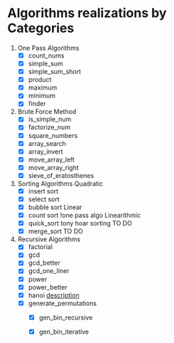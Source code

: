 # Algorithms realizations by Categories

1. One Pass Algorithms
   - [x] count_nums
   - [x] simple_sum 
   - [x] simple_sum_short
   - [x] product
   - [x] maximum
   - [x] minimum
   - [x] finder

2. Brute Force Method
   - [x] is_simple_num
   - [x] factorize_num
   - [x] square_numbers
   - [x] array_search
   - [x] array_invert
   - [x] move_array_left
   - [x] move_array_right
   - [x] sieve_of_eratosthenes
   
3. Sorting Algorithms
   Quadratic
   - [x] insert sort
   - [x] select sort
   - [x] bubble sort
   Linear
   - [x] count sort !one pass algo
   Linearithmic
   - [x] quick_sort tony hoar sorting TO DO
   - [x] merge_sort TO DO

3. Recursive Algorithms
   - [x] factorial
   - [x] gcd
   - [x] gcd_better
   - [x] gcd_one_liner
   - [x] power
   - [x] power_better
   - [x] hanoi [description](https://pythobyte.com/tower-of-hanoi-python-01725/)
   - [x] generate_permutations
     - [x] gen_bin_recursive
     - [x] gen_bin_iterative
   